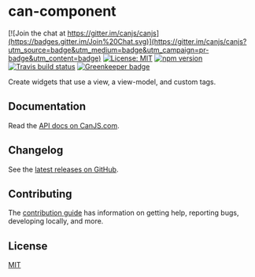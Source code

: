 # can-component

[![Join the chat at https://gitter.im/canjs/canjs](https://badges.gitter.im/Join%20Chat.svg)](https://gitter.im/canjs/canjs?utm_source=badge&utm_medium=badge&utm_campaign=pr-badge&utm_content=badge)
[![License: MIT](https://img.shields.io/badge/License-MIT-blue.svg)](https://github.com/canjs/can-component/blob/master/LICENSE.md)
[![npm version](https://badge.fury.io/js/can-component.svg)](https://www.npmjs.com/package/can-component)
[![Travis build status](https://travis-ci.org/canjs/can-component.svg?branch=master)](https://travis-ci.org/canjs/can-component)
[![Greenkeeper badge](https://badges.greenkeeper.io/canjs/can-component.svg)](https://greenkeeper.io/)

Create widgets that use a view, a view-model, and custom tags.

## Documentation

Read the [API docs on CanJS.com](https://canjs.com/doc/can-component.html).

## Changelog

See the [latest releases on GitHub](https://github.com/canjs/can-component/releases).

## Contributing

The [contribution guide](https://github.com/canjs/can-component/blob/master/CONTRIBUTING.md) has information on getting help, reporting bugs, developing locally, and more.

## License

[MIT](https://github.com/canjs/can-component/blob/master/LICENSE.md)

